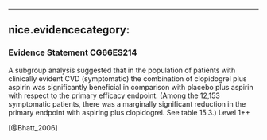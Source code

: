 
---
nice.evidencecategory: 
---

### Evidence Statement CG66ES214
A subgroup analysis suggested that in the population of patients with clinically evident CVD
(symptomatic) the combination of clopidogrel plus aspirin was significantly beneficial in
comparison with placebo plus aspirin with respect to the primary efficacy endpoint. (Among
the 12,153 symptomatic patients, there was a marginally significant reduction in the primary
endpoint with aspiring plus clopidogrel. See table 15.3.) Level 1++

[@Bhatt_2006]

